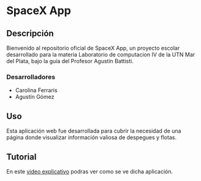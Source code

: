 # SpaceX App

## Descripción

Bienvenido al repositorio oficial de SpaceX App, un proyecto escolar desarrollado para la materia Laboratorio de computacion IV de la UTN Mar del Plata, bajo la guía del Profesor Agustín Battisti.

### Desarrolladores
- Carolina Ferraris
- Agustín Gómez

## Uso

Esta aplicación web fue desarrollada para cubrir la necesidad de una página donde visualizar información valiosa de despegues y flotas.

## Tutorial
En este [video explicativo](https://youtu.be/GZZOkDdcrh4) podras ver como se ve dicha aplicación.

